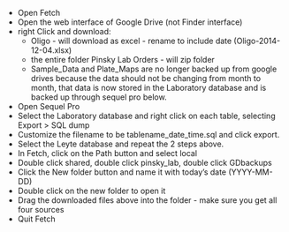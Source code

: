 - Open Fetch
- Open the web interface of Google Drive (not Finder interface)
- right Click and download:
    - Oligo - will download as excel - rename to include date (Oligo-2014-12-04.xlsx) 
    - the entire folder Pinsky Lab Orders -  will zip folder
    - Sample_Data and Plate_Maps are no longer backed up from google drives because the data should not be changing from month to month, that data is now stored in the Laboratory database and is backed up through sequel pro below.
- Open Sequel Pro
- Select the Laboratory database and right click on each table, selecting Export > SQL dump
- Customize the filename to be tablename_date_time.sql and click export.
- Select the Leyte database and repeat the 2 steps above.
- In Fetch, click on the Path button and select local
- Double click shared, double click pinsky_lab, double click GDbackups
- Click the New folder button and name it with today’s date (YYYY-MM-DD)
- Double click on the new folder to open it
- Drag the downloaded files above into the folder - make sure you get all four sources
- Quit Fetch
